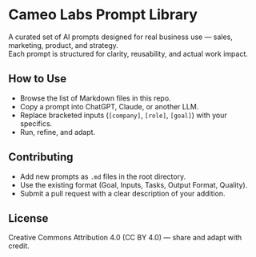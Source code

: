 # Cameo Labs Prompt Library

A curated set of AI prompts designed for real business use — sales, marketing, product, and strategy.  
Each prompt is structured for clarity, reusability, and actual work impact.  

## How to Use
- Browse the list of Markdown files in this repo.  
- Copy a prompt into ChatGPT, Claude, or another LLM.  
- Replace bracketed inputs (`[company]`, `[role]`, `[goal]`) with your specifics.  
- Run, refine, and adapt.  

## Contributing
- Add new prompts as `.md` files in the root directory.  
- Use the existing format (Goal, Inputs, Tasks, Output Format, Quality).  
- Submit a pull request with a clear description of your addition.  

## License
Creative Commons Attribution 4.0 (CC BY 4.0) — share and adapt with credit.
